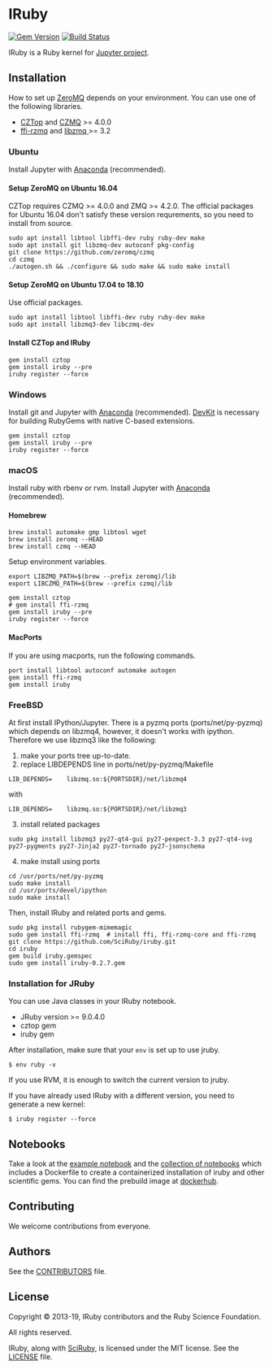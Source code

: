 # IRuby

[![Gem Version](https://badge.fury.io/rb/iruby.svg)](https://badge.fury.io/rb/iruby)
[![Build Status](https://travis-ci.org/SciRuby/iruby.svg?branch=master)](https://travis-ci.org/SciRuby/iruby)

IRuby is a Ruby kernel for [Jupyter project](http://try.jupyter.org/).

## Installation
How to set up [ZeroMQ](http://zeromq.org/) depends on your environment.
You can use one of the following libraries. 
* [CZTop](https://gitlab.com/paddor/cztop) and [CZMQ](https://github.com/zeromq/czmq) >= 4.0.0
* [ffi-rzmq](https://github.com/chuckremes/ffi-rzmq) and [libzmq
](https://github.com/zeromq/libzmq) >= 3.2

### Ubuntu
Install Jupyter with [Anaconda](https://www.anaconda.com/) (recommended). 

#### Setup ZeroMQ on Ubuntu 16.04
CZTop requires CZMQ >= 4.0.0 and ZMQ >= 4.2.0. The official packages for Ubuntu 16.04 don't satisfy these version requrements, so you need to install from source.

```shell
sudo apt install libtool libffi-dev ruby ruby-dev make
sudo apt install git libzmq-dev autoconf pkg-config
git clone https://github.com/zeromq/czmq
cd czmq
./autogen.sh && ./configure && sudo make && sudo make install
```

#### Setup ZeroMQ on Ubuntu 17.04 to 18.10
Use official packages.

```shell
sudo apt install libtool libffi-dev ruby ruby-dev make
sudo apt install libzmq3-dev libczmq-dev
```

#### Install CZTop and IRuby
```shell
gem install cztop
gem install iruby --pre
iruby register --force
```

### Windows
Install git and Jupyter with [Anaconda](https://www.anaconda.com/) (recommended). 
[DevKit](https://rubyinstaller.org/add-ons/devkit.html) is necessary for building RubyGems with native C-based extensions.

```shell
gem install cztop
gem install iruby --pre
iruby register --force
```

### macOS
Install ruby with rbenv or rvm.
Install Jupyter with [Anaconda](https://www.anaconda.com/) (recommended). 

#### Homebrew
```shell
brew install automake gmp libtool wget
brew install zeromq --HEAD
brew install czmq --HEAD
```

Setup environment variables. 
```
export LIBZMQ_PATH=$(brew --prefix zeromq)/lib
export LIBCZMQ_PATH=$(brew --prefix czmq)/lib
```

```shell
gem install cztop
# gem install ffi-rzmq
gem install iruby --pre
iruby register --force
```

#### MacPorts
If you are using macports, run the following commands.

```shell
port install libtool autoconf automake autogen
gem install ffi-rzmq
gem install iruby
```

### FreeBSD
At first install IPython/Jupyter. 
There is a pyzmq ports (ports/net/py-pyzmq) which depends on libzmq4, however, it doesn't works with ipython.
Therefore we use libzmq3 like the following:

1. make your ports tree up-to-date.
2. replace LIBDEPENDS line in ports/net/py-pyzmq/Makefile

```shell
LIB_DEPENDS=    libzmq.so:${PORTSDIR}/net/libzmq4
```
with
```shell
LIB_DEPENDS=    libzmq.so:${PORTSDIR}/net/libzmq3
```
3. install related packages

```shell
sudo pkg install libzmq3 py27-qt4-gui py27-pexpect-3.3 py27-qt4-svg py27-pygments py27-Jinja2 py27-tornado py27-jsonschema
```
4. make install using ports

```shell
cd /usr/ports/net/py-pyzmq
sudo make install
cd /usr/ports/devel/ipython
sudo make install
```
Then, install IRuby and related ports and gems.
```shell
sudo pkg install rubygem-mimemagic
sudo gem install ffi-rzmq  # install ffi, ffi-rzmq-core and ffi-rzmq
git clone https://github.com/SciRuby/iruby.git
cd iruby
gem build iruby.gemspec
sudo gem install iruby-0.2.7.gem
```

### Installation for JRuby

You can use Java classes in your IRuby notebook. 

* JRuby version >= 9.0.4.0
* cztop gem
* iruby gem

After installation, make sure that your `env` is set up to use jruby.

```shell
$ env ruby -v
```

If you use RVM, it is enough to switch the current version to jruby.

If you have already used IRuby with a different version, you need to generate a new kernel:

```shell
$ iruby register --force
```

## Notebooks
Take a look at the [example notebook](http://nbviewer.ipython.org/urls/raw.github.com/SciRuby/sciruby-notebooks/master/getting_started.ipynb)
and the [collection of notebooks](https://github.com/SciRuby/sciruby-notebooks/) which includes a Dockerfile to create a containerized installation of iruby
and other scientific gems. You can find the prebuild image at [dockerhub](https://registry.hub.docker.com/u/minad/sciruby-notebooks/).

## Contributing
We welcome contributions from everyone.

## Authors
See the [CONTRIBUTORS](CONTRIBUTORS) file.

## License
Copyright © 2013-19, IRuby contributors and the Ruby Science Foundation.

All rights reserved.

IRuby, along with [SciRuby](http://sciruby.com/), is licensed under the MIT license. See the [LICENSE](LICENSE) file.
